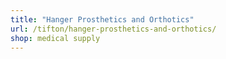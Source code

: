 ```yaml
---
title: "Hanger Prosthetics and Orthotics"
url: /tifton/hanger-prosthetics-and-orthotics/
shop: medical supply
---
```

